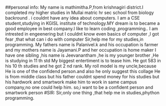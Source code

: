 ##personal info:
My name is mathimitha.P,from krishnagiri district.I completed my higher studies in Mullai matric hr sec school from biology backround .
i couldnt have any idea about computers.
I am a CSE student,studying in KGISL institute of technology.MY dream is to became a good employee in best company.I like to learn coding ,programming..
I am intrested in engeenering but I couldnt know even basics of computer ,I got fear ,that what can i do with computer
Sir,help me for my studies,in programming.
My fathers name is Palanivel.k and his occupation is farmer and my mothers name is Jayamani.P and her occupation is home maker 
I have one sibling ,his name is Jeevanantham ,he is my younger brother ,He is studying in 11 th std 
My biggest entertiment is to tease him.
He got 583 in his 10 th studies and he got 2 nd rank.
My roll model is my uncle,because He is one of the confidend person.and also he only suggest this collage
He is from middle class but his father couldnt spend money for his studies but his hardwork and smartwork make him to work in same campus company,no one could help him.
so,i want to be a confident person and smartwork person
#SIR:
Sir,only one thing ,that help me in studies,phython programming.
